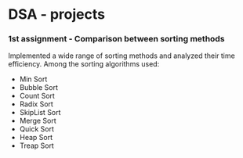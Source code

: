 # DSA - projects

### 1st assignment - Comparison between sorting methods
Implemented a wide range of sorting methods and analyzed their time efficiency.
Among the sorting algorithms used:
* Min Sort
* Bubble Sort
* Count Sort
* Radix Sort
* SkipList Sort
* Merge Sort
* Quick Sort
* Heap Sort
* Treap Sort
